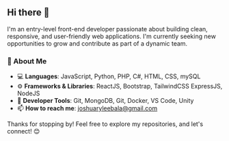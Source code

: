 ## Hi there 👋

I'm an entry-level front-end developer passionate about building clean, responsive, and user-friendly web applications. I'm currently seeking new opportunities to grow and contribute as part of a dynamic team.

### 🌟 About Me
- 💻 **Languages**: JavaScript, Python, PHP, C#, HTML, CSS, mySQL
- ⚙️ **Frameworks & Libraries**: ReactJS, Bootstrap, TailwindCSS ExpressJS, NodeJS
- 🔨 **Developer Tools**: Git, MongoDB, Git, Docker, VS Code, Unity
- 📫 **How to reach me**: joshuaryleebala@gmail.com

Thanks for stopping by! Feel free to explore my repositories, and let's connect! 😊

